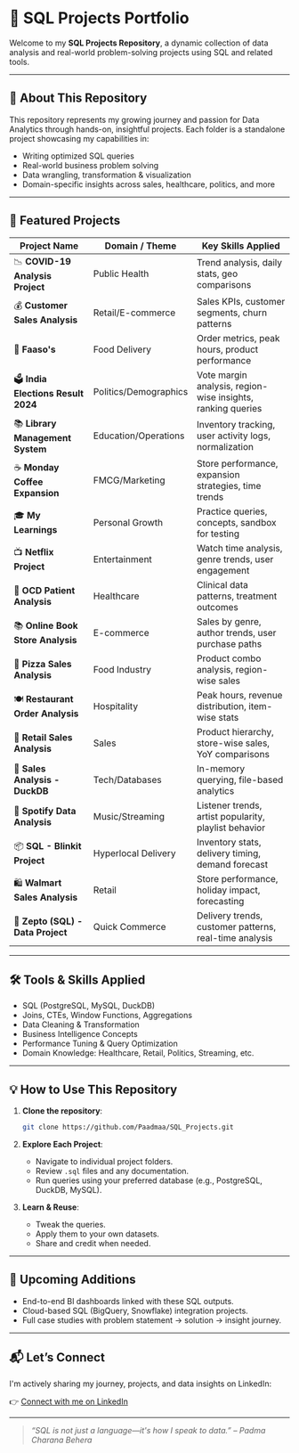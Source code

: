 
# 🚀 SQL Projects Portfolio

Welcome to my **SQL Projects Repository**, a dynamic collection of data analysis and real-world problem-solving projects using SQL and related tools.

---

## 🧠 About This Repository

This repository represents my growing journey and passion for Data Analytics through hands-on, insightful projects. Each folder is a standalone project showcasing my capabilities in:

- Writing optimized SQL queries
- Real-world business problem solving
- Data wrangling, transformation & visualization
- Domain-specific insights across sales, healthcare, politics, and more

---

## 📂 Featured Projects

| Project Name                             | Domain / Theme         | Key Skills Applied                                           |
|------------------------------------------|-------------------------|--------------------------------------------------------------|
| 📉 **COVID-19 Analysis Project**         | Public Health           | Trend analysis, daily stats, geo comparisons                 |
| 💰 **Customer Sales Analysis**           | Retail/E-commerce       | Sales KPIs, customer segments, churn patterns                |
| 🥘 **Faaso's**                           | Food Delivery           | Order metrics, peak hours, product performance               |
| 🗳 **India Elections Result 2024**        | Politics/Demographics   | Vote margin analysis, region-wise insights, ranking queries  |
| 📚 **Library Management System**         | Education/Operations    | Inventory tracking, user activity logs, normalization        |
| ☕ **Monday Coffee Expansion**           | FMCG/Marketing          | Store performance, expansion strategies, time trends         |
| 🎓 **My Learnings**                      | Personal Growth         | Practice queries, concepts, sandbox for testing              |
| 📺 **Netflix Project**                   | Entertainment            | Watch time analysis, genre trends, user engagement           |
| 🧠 **OCD Patient Analysis**              | Healthcare               | Clinical data patterns, treatment outcomes                   |
| 📚 **Online Book Store Analysis**        | E-commerce               | Sales by genre, author trends, user purchase paths           |
| 🍕 **Pizza Sales Analysis**              | Food Industry            | Product combo analysis, region-wise sales                    |
| 🍽 **Restaurant Order Analysis**         | Hospitality              | Peak hours, revenue distribution, item-wise stats            |
| 🛒 **Retail Sales Analysis**             | Sales                    | Product hierarchy, store-wise sales, YoY comparisons         |
| 🦆 **Sales Analysis - DuckDB**           | Tech/Databases           | In-memory querying, file-based analytics                     |
| 🎵 **Spotify Data Analysis**             | Music/Streaming          | Listener trends, artist popularity, playlist behavior        |
| 📦 **SQL - Blinkit Project**             | Hyperlocal Delivery      | Inventory stats, delivery timing, demand forecast            |
| 🛍 **Walmart Sales Analysis**            | Retail                   | Store performance, holiday impact, forecasting               |
| 🚚 **Zepto (SQL) - Data Project**        | Quick Commerce           | Delivery trends, customer patterns, real-time analysis       |

---

## 🛠️ Tools & Skills Applied

- SQL (PostgreSQL, MySQL, DuckDB)
- Joins, CTEs, Window Functions, Aggregations
- Data Cleaning & Transformation
- Business Intelligence Concepts
- Performance Tuning & Query Optimization
- Domain Knowledge: Healthcare, Retail, Politics, Streaming, etc.

---

## 💡 How to Use This Repository

1. **Clone the repository**:
   ```bash
   git clone https://github.com/Paadmaa/SQL_Projects.git
   ```

2. **Explore Each Project**:
   - Navigate to individual project folders.
   - Review `.sql` files and any documentation.
   - Run queries using your preferred database (e.g., PostgreSQL, DuckDB, MySQL).

3. **Learn & Reuse**:
   - Tweak the queries.
   - Apply them to your own datasets.
   - Share and credit when needed.

---

## 🔮 Upcoming Additions

- End-to-end BI dashboards linked with these SQL outputs.
- Cloud-based SQL (BigQuery, Snowflake) integration projects.
- Full case studies with problem statement → solution → insight journey.

---

## 📬 Let’s Connect

I'm actively sharing my journey, projects, and data insights on LinkedIn:

👉 [Connect with me on LinkedIn](https://www.linkedin.com/in/padmach-behera)

---

> _“SQL is not just a language—it's how I speak to data.”_ – *Padma Charana Behera*

